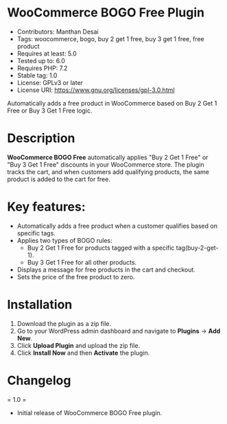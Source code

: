 # WooCommerce BOGO Free Plugin
* Contributors: Manthan Desai
* Tags: woocommerce, bogo, buy 2 get 1 free, buy 3 get 1 free, free product
* Requires at least: 5.0
* Tested up to: 6.0
* Requires PHP: 7.2
* Stable tag: 1.0
* License: GPLv3 or later
* License URI: https://www.gnu.org/licenses/gpl-3.0.html

Automatically adds a free product in WooCommerce based on Buy 2 Get 1 Free or Buy 3 Get 1 Free logic.

# Description

**WooCommerce BOGO Free** automatically applies "Buy 2 Get 1 Free" or "Buy 3 Get 1 Free" discounts in your WooCommerce store. The plugin tracks the cart, and when customers add qualifying products, the same product is added to the cart for free. 

# Key features:
- Automatically adds a free product when a customer qualifies based on specific tags.
- Applies two types of BOGO rules:
    - Buy 2 Get 1 Free for products tagged with a specific tag(buy-2-get-1).
    - Buy 3 Get 1 Free for all other products.
- Displays a message for free products in the cart and checkout.
- Sets the price of the free product to zero.

# Installation

1. Download the plugin as a zip file.
2. Go to your WordPress admin dashboard and navigate to **Plugins** -> **Add New**.
3. Click **Upload Plugin** and upload the zip file.
4. Click **Install Now** and then **Activate** the plugin.

# Changelog 

= 1.0 =
* Initial release of WooCommerce BOGO Free plugin.
